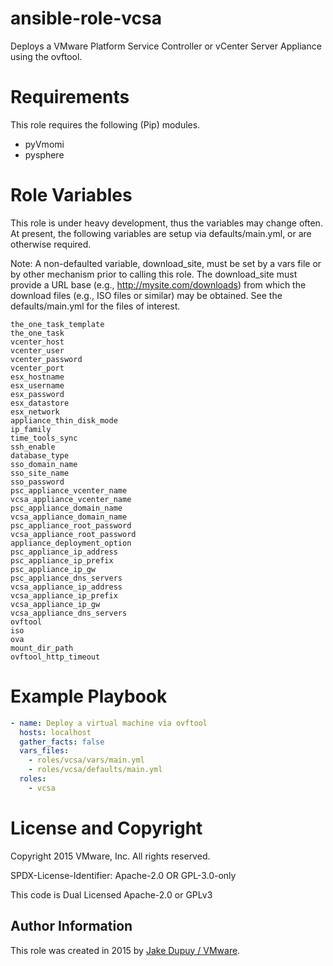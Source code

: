 # ansible-role-vcsa

Deploys a VMware Platform Service Controller or vCenter Server Appliance using
the ovftool.

# Requirements

This role requires the following (Pip) modules.

- pyVmomi
- pysphere

# Role Variables

This role is under heavy development, thus the variables may change often.
At present, the following variables are setup via defaults/main.yml, or are
otherwise required.

Note: A non-defaulted variable, download_site, must be set by a vars file
or by other mechanism prior to calling this role. The download_site must
provide a URL base (e.g., http://mysite.com/downloads)
from which the download files (e.g., ISO files or similar) may be obtained.
See the defaults/main.yml for the files of interest.

```
the_one_task_template
the_one_task
vcenter_host
vcenter_user
vcenter_password
vcenter_port
esx_hostname
esx_username
esx_password
esx_datastore
esx_network
appliance_thin_disk_mode
ip_family
time_tools_sync
ssh_enable
database_type
sso_domain_name
sso_site_name
sso_password
psc_appliance_vcenter_name
vcsa_appliance_vcenter_name
psc_appliance_domain_name
vcsa_appliance_domain_name
psc_appliance_root_password
vcsa_appliance_root_password
appliance_deployment_option
psc_appliance_ip_address
psc_appliance_ip_prefix
psc_appliance_ip_gw
psc_appliance_dns_servers
vcsa_appliance_ip_address
vcsa_appliance_ip_prefix
vcsa_appliance_ip_gw
vcsa_appliance_dns_servers
ovftool
iso
ova
mount_dir_path
ovftool_http_timeout
```

# Example Playbook

```yaml
- name: Deploy a virtual machine via ovftool
  hosts: localhost
  gather_facts: false
  vars_files:
    - roles/vcsa/vars/main.yml
    - roles/vcsa/defaults/main.yml
  roles:
    - vcsa
```

# License and Copyright

Copyright 2015 VMware, Inc.  All rights reserved.

SPDX-License-Identifier: Apache-2.0 OR GPL-3.0-only

This code is Dual Licensed Apache-2.0 or GPLv3

## Author Information

This role was created in 2015 by [Jake Dupuy / VMware](http://www.vmware.com/).
